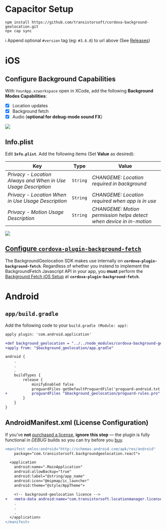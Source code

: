 # Capacitor Setup

```
npm install https://github.com/transistorsoft/cordova-background-geolocation.git
npx cap sync
```
:information_source: Append optional `#version` tag (eg: `#3.6.0`) to url above (See [Releases](../../../releases))

# iOS

## Configure Background Capabilities

With `YourApp.xcworkspace` open in XCode, add the following **Background Modes Capabilities**:

- [x] Location updates
- [x] Background fetch
- [x] Audio (**optional for debug-mode sound FX**)

![](https://dl.dropbox.com/s/c3vm8x0wgrfn9f4/ios-setup-background-modes.png?dl=1)

## Info.plist

Edit **`Info.plist`**.  Add the following items (Set **Value** as desired):

| Key | Type | Value |
|-----|-------|-------------|
| *Privacy - Location Always and When in Use Usage Description* | `String` | *CHANGEME: Location required in background* |
| *Privacy - Location When in Use Usage Description* | `String` | *CHANGEME: Location required when app is in use* |
| *Privacy - Motion Usage Description* | `String` | *CHANGEME: Motion permission helps detect when device in in-motion* |

![](https://dl.dropbox.com/s/9non3j83jj0rimu/ios-setup-plist-strings.png?dl=1)

## [Configure `cordova-plugin-background-fetch`](https://github.com/transistorsoft/cordova-plugin-background-fetch/blob/master/docs/INSTALL_CAPACITOR.md#ios-setup)

The BackgroundGeolocation SDK makes use internally on __`cordova-plugin-background-fetch`__.  Regardless of whether you instend to implement the BackgroundFetch Javascript API in your app, you **must** perform the [Background Fetch iOS Setup](https://github.com/transistorsoft/cordova-plugin-background-fetch/blob/master/docs/INSTALL_CAPACITOR.md#ios-setup) at __`cordova-plugin-background-fetch`__.


# Android

## `app/build.gradle`

Add the following code to your `build.gradle (Module: app)`:

```diff
apply plugin: 'com.android.application'

+def background_geolocation = "../../node_modules/cordova-background-geolocation/src/android"
+apply from: "$background_geolocation/app.gradle"

android {
    .
    .
    .
    buildTypes {
        release {
            minifyEnabled false
            proguardFiles getDefaultProguardFile('proguard-android.txt'), 'proguard-rules.pro'
+           proguardFiles "$background_geolocation/proguard-rules.pro"
        }
    }
}
```

## AndroidManifest.xml (License Configuration)

If you've **not** [purchased a license](https://www.transistorsoft.com/shop/products/react-native-background-geolocation#plans), **ignore this step** &mdash; the plugin is fully functional in *DEBUG* builds so you can try before you [buy](https://www.transistorsoft.com/shop/products/react-native-background-geolocation#plans).

```diff
<manifest xmlns:android="http://schemas.android.com/apk/res/android"
    package="com.transistorsoft.backgroundgeolocation.react">

  <application
    android:name=".MainApplication"
    android:allowBackup="true"
    android:label="@string/app_name"
    android:icon="@mipmap/ic_launcher"
    android:theme="@style/AppTheme">

    <!-- background-geolocation licence -->
+   <meta-data android:name="com.transistorsoft.locationmanager.license" android:value="YOUR_LICENCE_KEY_HERE" />
    .
    .
    .
  </application>
</manifest>

```
